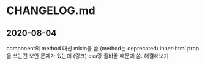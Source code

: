 # CHANGELOG.md

## 2020-08-04
component의 method 대신 mixin을 씀 (method는 deprecated)
inner-html prop을 쓰는건 보안 문제가 있는데 (링크) css랑 줄바꿈 때문에 씀. 해결해보기
